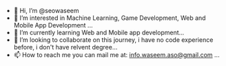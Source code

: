 - 👋 Hi, I’m @seowaseem
- 👀 I’m interested in Machine Learning, Game Development, Web and Mobile App Development ...
- 🌱 I’m currently learning Web and Mobile app development...
- 💞️ I’m looking to collaborate on this journey, i have no code experience before, i don't have relvent degree...
- 📫 How to reach me you can mail me at: info.waseem.aso@gmail.com ...

<!---
seowaseem/seowaseem is a ✨ special ✨ repository because its `README.md` (this file) appears on your GitHub profile.
You can click the Preview link to take a look at your changes.
--->
